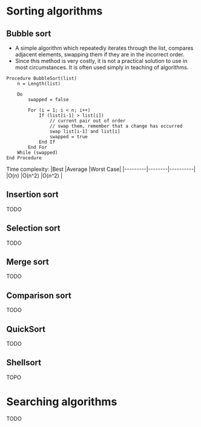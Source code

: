 # Sorting algorithms

## Bubble sort
- A simple algorithm which repeatedly iterates through the list, compares adjacent elements, swapping them if they are in the incorrect order.
- Since this method is very costly, it is not a practical solution to use in most circumstances. It is often used simply in teaching of algorithms.

```
Procedure BubbleSort(list)
    n = Length(list)

    Do
        swapped = false

        For (i = 1; i < n; i++)
            If (list[i-1] > list[i])
                // current pair out of order
                // swap them, remember that a change has occurred
                swap list[i-1] and list[i]
                swapped = true
            End If
        End For
    While (swapped)
End Procedure
```
Time complexity:
|Best     |Average |Worst Case|
|---------|--------|----------|
|O(n)     |O(n^2)  |O(n^2)    |
&nbsp;

## Insertion sort
TODO

## Selection sort
TODO

## Merge sort
TODO

## Comparison sort
TODO

## QuickSort
TODO

## Shellsort
TOPO

# Searching algorithms
TODO